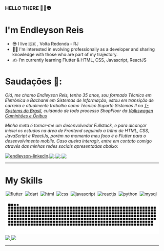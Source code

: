 ### HELLO THERE 👾🤖👽

# I'm Endleyson Reis
  
  * :sunglasses: I live :brazil: , Volta Redonda - RJ
  * :man_technologist: I'm interested in evolving professionally as a developer and sharing knowledge with those who are part of my trajectory.
  * :writing_hand: I’m currently learning Flutter & HTML, CSS, Javascript, ReactJS 


# Saudações 🖖:

*Olá, me chamo Endleyson Reis, tenho 35 anos, sou formado Técnico em Eletrônica e Bacharel em Sistemas de Informação, estou em transição de carreira e atualmente trabalho como Técnico Suporte Sistemas II na [T-Systems do Brasil](https://www.t-systems.com/br/pt), cuidando de todo processo ShopFloor da [Volkswagen Caminhões e Ônibus](https://www.vwco.com.br/institucional)*

*Minha meta é tornar-me um desenvolvedor Fullstack, e para alcançar iniciei os estudos na área de Frontend seguindo a trilha de HTML, CSS, JavaScript e ReactJs, porém no momento meu foco é o Flutter para o desenvolvimento mobile. Caso queira interagir, entre em contato comigo através das minhas redes sociais apresentadas abaixo:*

<a href="https://www.linkedin.com/in/endleyson/" target="_blank">
  <img align="center" alt="endleyson-linkedin" width="50" src="https://image.flaticon.com/icons/png/512/124/124011.png" style="max-width:100%;">
</a>

<a href="https://www.instagram.com/endleyson/" target="_blank">
  <img  align="center"  src="https://image.flaticon.com/icons/png/512/174/174855.png" width="50" style="max-width:100%;"/>
</a>

<a href="https://www.facebook.com/endleyson/" target="_blank">
  <img  align="center"  src="https://image.flaticon.com/icons/png/128/733/733547.png" width="50" style="max-width:100%;"/>
</a>

<a href="https://api.whatsapp.com/send?phone=5524993091882&text=Ol%C3%A1.%20venho%20do%20github.%20Gostaria%20de%20falar%20com%20voc%C3%AA!" target="_blank" >
  <img  align="center" src="https://image.flaticon.com/icons/png/512/220/220236.png" width="50" style="max-width:100%;"/> 
</a>

<hr />
  
# My Skills

<img src="https://cdn.jsdelivr.net/gh/devicons/devicon/icons/flutter/flutter-original.svg" alt="flutter" widtf="50" height="50" style="max-width:100%;margin: 0 2px;"></img>
<img src="https://cdn.jsdelivr.net/gh/devicons/devicon/icons/dart/dart-original.svg" alt="dart" widtf="50" height="50" style="max-width:100%;margin: 0 2px;"></img>
<img src="https://cdn.jsdelivr.net/gh/devicons/devicon/icons/html5/html5-original.svg" alt="html" widtf="50" height="50" style="max-width:100%;margin: 0 2px;"></img>
<img src="https://cdn.jsdelivr.net/gh/devicons/devicon/icons/css3/css3-original.svg" alt="css" widtf="50" height="50" style="max-width:100%;margin: 0 2px;"></img>
<img src="https://cdn.jsdelivr.net/gh/devicons/devicon/icons/javascript/javascript-original.svg" alt="javascript" widtf="50" height="50" style="max-width:100%;margin: 0 2px;"></img>
<img src="https://cdn.jsdelivr.net/gh/devicons/devicon/icons/react/react-original.svg" alt="reactjs" widtf="50" height="50" style="max-width:100%;margin: 0 2px;"></img>
<img src="https://cdn.jsdelivr.net/gh/devicons/devicon/icons/python/python-original.svg" alt="python" widtf="50" height="50" style="max-width:100%;margin: 0 2px;"></img>
<img src="https://cdn.jsdelivr.net/gh/devicons/devicon/icons/mysql/mysql-original-wordmark.svg" alt="mysql" widtf="50" height="50" style="max-width:100%;margin: 0 2px;"></img>

![Snake animation](https://github.com/endleyson/endleyson/blob/output/github-contribution-grid-snake.svg)
  <a href="https://github.com/endleyson">
  <img height="180em" src="https://github-readme-stats.vercel.app/api/top-langs/?username=endleyson&layout=compact&langs_count=7&theme=dracula"/>
  <img height="180em" src="https://github-readme-stats.vercel.app/api?username=endleyson&show_icons=true&theme=dracula&include_all_commits=true&count_private=true"/>
  
 
<hr />
    <!--
**Endleyson/Endleyson** is a ✨ _special_ ✨ repository because its `README.md` (this file) appears on your GitHub profile.

Here are some ideas to get you started:

- 🔭 I’m currently working on ...
- 🌱 I’m currently learning ...
- 👯 I’m looking to collaborate on ...
- 🤔 I’m looking for help with ...
- 💬 Ask me about ...
- 📫 How to reach me: ...
- 😄 Pronouns: ...
- ⚡ Fun fact: ...
-->
